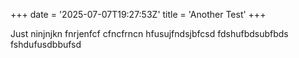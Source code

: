 +++
date = '2025-07-07T19:27:53Z'
title = 'Another Test'
+++

Just ninjnjkn fnrjenfcf cfncfrncn
hfusujfndsjbfcsd
fdshufbdsubfbds
fshdufusdbbufsd